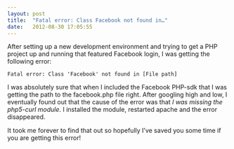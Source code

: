 ```yaml
---
layout: post
title:  "Fatal error: Class Facebook not found in…"
date:   2012-08-30 17:05:55
---
```


After setting up a new development environment and trying to get a PHP project up and running that featured Facebook login, I was getting the following error:

`Fatal error: Class 'Facebook' not found in [File path]`

I was absolutely sure that when I included the Facebook PHP-sdk that I was getting the path to the facebook.php file right. After googling high and low, I eventually found out that the cause of the error was that *I was missing the php5-curl module*. I installed the module, restarted apache and the error disappeared.

It took me forever to find that out so hopefully I’ve saved you some time if you are getting this error!